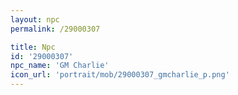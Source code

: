 ```yaml
---
layout: npc
permalink: /29000307

title: Npc
id: '29000307'
npc_name: 'GM Charlie'
icon_url: 'portrait/mob/29000307_gmcharlie_p.png'
---
```

